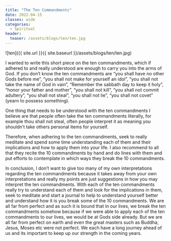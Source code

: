 ```yaml
---
title: "The Ten Commandments"
date: 2022-04-15
classes: wide
categories:
  - Spiritual
header: 
  teaser: /assets/blogs/ten/ten.jpg 
---
```


![ten]({{ site.url }}{{ site.baseurl }}/assets/blogs/ten/ten.jpg) 

I wanted to write this short piece on the ten commandments, which if adhered to and really understood are enough to carry you into the arms of God. If you don’t know the ten commandments are “you shall have no other Gods before me”, “you shall not make for yourself an idol”, “you shall not take the name of God in vain”, “Remember the sabbath day to keep it holy”, “honor your father and mother”, “you shall not kill”, “you shall not commit adultery”, “you shall not steal”, “you shall not lie”, “you shall not covet” (yearn to possess something).

One thing that needs to be understood with the ten commandments I believe are that people often take the ten commandments literally, for example thou shall not steal, often people interpret it as meaning you shouldn’t take others personal items for yourself. 

Therefore, when adhering to the ten commandments, seek to really meditate and spend some time understanding each of them and their implications and how to apply them into your life. I also recommend to all that they recite the 10 commandments by hand and do lines with them and put efforts to contemplate in which ways they break the 10 commandments.

In conclusion, I don’t want to give too many of my own interpretations regarding the ten commandments because it takes away from your own interpretations and really my points are just suggestions in how you may interpret the ten commandments. With each of the ten commandments really try to understand each of them and look for the implications in them, seek to meditate and start a journal to help to understand yourself better and understand how it is you break some of the 10 commandments. We are all far from perfect and as such it is bound that in our lives, we break the ten commandments somehow because if we were able to apply each of the ten commandments to our lives, we would be at Gods side already. But we are all far from perfect on earth and even the great masters such as Buddha, Jesus, Moses etc were not perfect. We each have a long journey ahead of us and its important to keep up our strength in the coming years.
